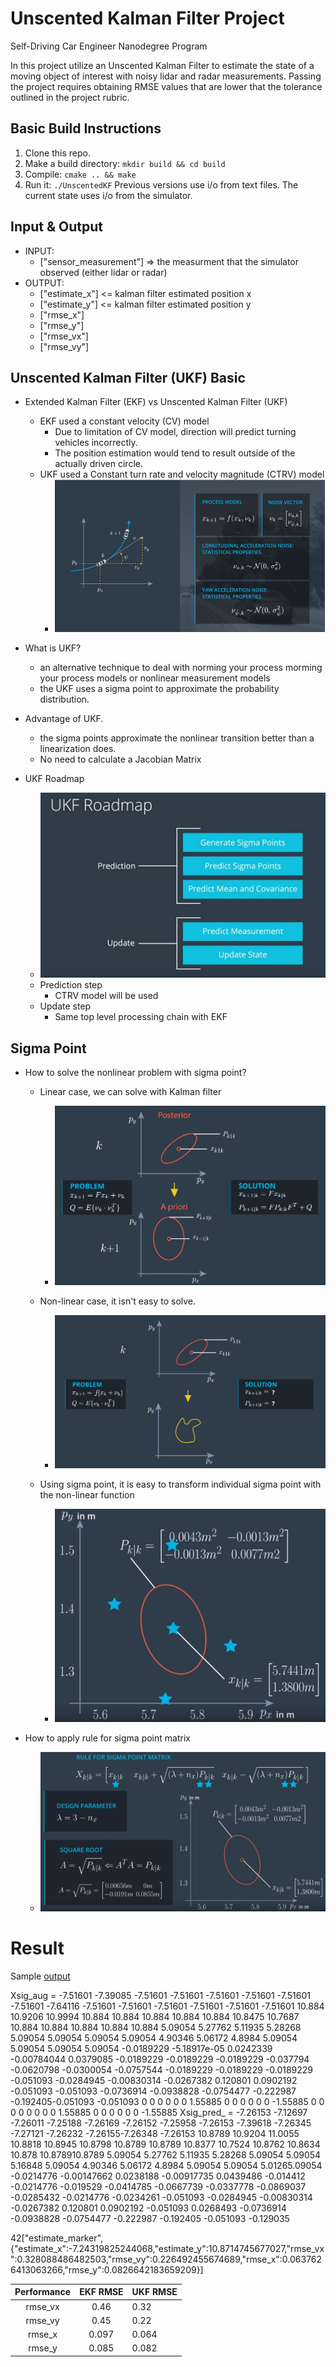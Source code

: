 # Unscented Kalman Filter Project
Self-Driving Car Engineer Nanodegree Program

In this project utilize an Unscented Kalman Filter to estimate the state of a moving object of interest with noisy lidar and radar measurements. Passing the project requires obtaining RMSE values that are lower that the tolerance outlined in the project rubric. 

[//]: # (Image References)
[image1]: ./images/ProcessNoiseVector.png
[image2]: ./images/ukf_roadmap.png
[image3]: ./images/UKF_Solve.png
[image4]: ./images/UKF_nonlinearSolve.png
[image5]: ./images/sigmapoint.png
[image6]: ./images/RuleForSigmaPointMatrix.png

## Basic Build Instructions

1. Clone this repo.
2. Make a build directory: `mkdir build && cd build`
3. Compile: `cmake .. && make`
4. Run it: `./UnscentedKF` Previous versions use i/o from text files.  The current state uses i/o
from the simulator.

## Input & Output

* INPUT:
	* ["sensor_measurement"] => the measurment that the simulator observed (either lidar or radar)
* OUTPUT:
	* ["estimate_x"] <= kalman filter estimated position x
	* ["estimate_y"] <= kalman filter estimated position y
	* ["rmse_x"]
	* ["rmse_y"]
	* ["rmse_vx"]
	* ["rmse_vy"]

## Unscented Kalman Filter (UKF) Basic

* Extended Kalman Filter (EKF) vs Unscented Kalman Filter (UKF)
	* EKF used a constant velocity (CV) model
		* Due to limitation of CV model, direction will predict turning vehicles incorrectly.
		* The position estimation would tend to result outside of the actually driven circle.
	* UKF used a Constant turn rate and velocity magnitude (CTRV) model
		* ![alt text][image1]

* What is UKF?
	* an alternative technique to deal with norming your process morming your process models or nonlinear measurement models
	* the UKF uses a sigma point to approximate the probability distribution.

* Advantage of UKF.
	* the sigma points approximate the nonlinear transition better than a linearization does.
	* No need to calculate a Jacobian Matrix

* UKF Roadmap

	* ![alt text][image2]
	* Prediction step
		* CTRV model will be used
	* Update step
		* Same top level processing chain with EKF
		
## Sigma Point

* How to solve the nonlinear problem with sigma point?
	* Linear case, we can solve with Kalman filter
		* ![alt text][image3]
		
	* Non-linear case, it isn't easy to solve.
		* ![alt text][image4]
	
	* Using sigma point, it is easy to transform individual sigma point with the non-linear function
		* ![alt text][image5]
		
* How to apply rule for sigma point matrix
	* ![alt text][image6]

# Result

Sample [output](https://github.com/linuxairhead/SDC-C2-P2-Unscented-Kalman-Filter/blob/output/output.txt)

Xsig_aug =
    -7.51601     -7.39085     -7.51601     -7.51601     -7.51601     -7.51601     -7.51601     -7.51601     -7.64116     -7.51601     -7.51601     -7.51601     -7.51601 -7.51601     -7.51601
      10.884      10.9206      10.9994       10.884       10.884       10.884       10.884       10.884      10.8475      10.7687       10.884       10.884       10.884   10.884       10.884
     5.09054      5.27762      5.11935      5.28268      5.09054      5.09054      5.09054      5.09054      4.90346      5.06172       4.8984      5.09054      5.09054  5.09054      5.09054
  -0.0189229 -5.18917e-05    0.0242339  -0.00784044    0.0379085   -0.0189229   -0.0189229   -0.0189229    -0.037794   -0.0620798   -0.0300054   -0.0757544   -0.0189229   -0.0189229   -0.0189229
   -0.051093   -0.0284945  -0.00830314   -0.0267382     0.120801    0.0902192    -0.051093    -0.051093   -0.0736914   -0.0938828   -0.0754477    -0.222987    -0.192405-0.051093    -0.051093
           0            0            0            0            0            0      1.55885            0            0            0            0            0            0 -1.55885            0
           0            0            0            0            0            0            0      1.55885            0            0            0            0            0        0     -1.55885
Xsig_pred_ =    -7.26153    -7.12697    -7.26011    -7.25188    -7.26169    -7.26152    -7.25958    -7.26153    -7.39618    -7.26345    -7.27121    -7.26232    -7.26155-7.26348    -7.26153
    10.8789     10.9204     11.0055     10.8818     10.8945     10.8798     10.8789     10.8789     10.8377     10.7524     10.8762     10.8634      10.878     10.878910.8789
    5.09054     5.27762     5.11935     5.28268     5.09054     5.09054     5.16848     5.09054     4.90346     5.06172      4.8984     5.09054     5.09054      5.01265.09054
 -0.0214776 -0.00147662   0.0238188 -0.00917735   0.0439486   -0.014412  -0.0214776   -0.019529  -0.0414785  -0.0667739  -0.0337778  -0.0869037  -0.0285432  -0.0214776  -0.0234261
  -0.051093  -0.0284945 -0.00830314  -0.0267382    0.120801   0.0902192   -0.051093   0.0268493  -0.0736914  -0.0938828  -0.0754477   -0.222987   -0.192405   -0.051093   -0.129035

42["estimate_marker",{"estimate_x":-7.24319825244068,"estimate_y":10.8714745677027,"rmse_vx":0.328088486482503,"rmse_vy":0.226492455674689,"rmse_x":0.0637626413063266,"rmse_y":0.0826642183659209}]

|  Performance  |      EKF RMSE     |      UKF RMSE     |
|:-------------:|:-----------------:|:------------------|
|   rmse_vx     |        0.46       |        0.32       |
|   rmse_vy     |        0.45       |        0.22       |
|   rmse_x      |        0.097      |        0.064      |
|   rmse_y      |        0.085      |        0.082     |
